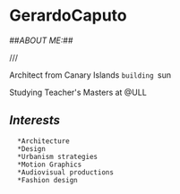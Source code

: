 # GerardoCaputo
##*ABOUT ME:*##

///

Architect from Canary Islands ```building ```sun

Studying Teacher's Masters at @ULL 

## *Interests*
      *Architecture
      *Design
      *Urbanism strategies
      *Motion Graphics
      *Audiovisual productions
      *Fashion design

   
          


